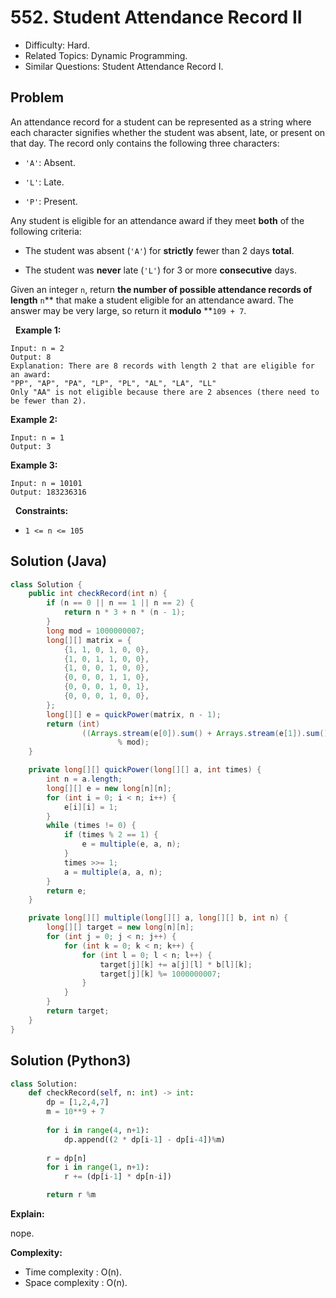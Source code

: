 # 552. Student Attendance Record II

- Difficulty: Hard.
- Related Topics: Dynamic Programming.
- Similar Questions: Student Attendance Record I.

## Problem

An attendance record for a student can be represented as a string where each character signifies whether the student was absent, late, or present on that day. The record only contains the following three characters:


	
- ```'A'```: Absent.
	
- ```'L'```: Late.
	
- ```'P'```: Present.


Any student is eligible for an attendance award if they meet **both** of the following criteria:


	
- The student was absent (```'A'```) for **strictly** fewer than 2 days **total**.
	
- The student was **never** late (```'L'```) for 3 or more **consecutive** days.


Given an integer ```n```, return **the **number** of possible attendance records of length** ```n```** that make a student eligible for an attendance award. The answer may be very large, so return it **modulo** **```109 + 7```.

 
**Example 1:**

```
Input: n = 2
Output: 8
Explanation: There are 8 records with length 2 that are eligible for an award:
"PP", "AP", "PA", "LP", "PL", "AL", "LA", "LL"
Only "AA" is not eligible because there are 2 absences (there need to be fewer than 2).
```

**Example 2:**

```
Input: n = 1
Output: 3
```

**Example 3:**

```
Input: n = 10101
Output: 183236316
```

 
**Constraints:**


	
- ```1 <= n <= 105```

## Solution (Java)
```java
class Solution {
    public int checkRecord(int n) {
        if (n == 0 || n == 1 || n == 2) {
            return n * 3 + n * (n - 1);
        }
        long mod = 1000000007;
        long[][] matrix = {
            {1, 1, 0, 1, 0, 0},
            {1, 0, 1, 1, 0, 0},
            {1, 0, 0, 1, 0, 0},
            {0, 0, 0, 1, 1, 0},
            {0, 0, 0, 1, 0, 1},
            {0, 0, 0, 1, 0, 0},
        };
        long[][] e = quickPower(matrix, n - 1);
        return (int)
                ((Arrays.stream(e[0]).sum() + Arrays.stream(e[1]).sum() + Arrays.stream(e[3]).sum())
                        % mod);
    }

    private long[][] quickPower(long[][] a, int times) {
        int n = a.length;
        long[][] e = new long[n][n];
        for (int i = 0; i < n; i++) {
            e[i][i] = 1;
        }
        while (times != 0) {
            if (times % 2 == 1) {
                e = multiple(e, a, n);
            }
            times >>= 1;
            a = multiple(a, a, n);
        }
        return e;
    }

    private long[][] multiple(long[][] a, long[][] b, int n) {
        long[][] target = new long[n][n];
        for (int j = 0; j < n; j++) {
            for (int k = 0; k < n; k++) {
                for (int l = 0; l < n; l++) {
                    target[j][k] += a[j][l] * b[l][k];
                    target[j][k] %= 1000000007;
                }
            }
        }
        return target;
    }
}
```

## Solution (Python3)

```python
class Solution:
    def checkRecord(self, n: int) -> int:
        dp = [1,2,4,7]
        m = 10**9 + 7
        
        for i in range(4, n+1):
            dp.append((2 * dp[i-1] - dp[i-4])%m)
        
        r = dp[n]
        for i in range(1, n+1):
            r += (dp[i-1] * dp[n-i])

        return r %m
```

**Explain:**

nope.

**Complexity:**

* Time complexity : O(n).
* Space complexity : O(n).
